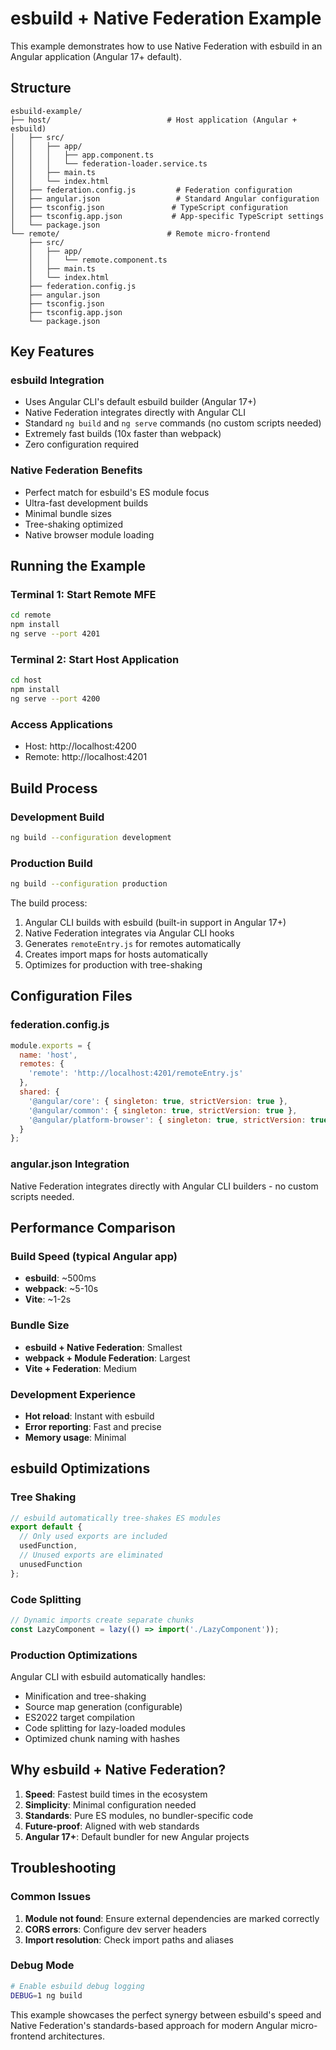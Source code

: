 # esbuild + Native Federation Example

This example demonstrates how to use Native Federation with esbuild in an Angular application (Angular 17+ default).

## Structure

```
esbuild-example/
├── host/                          # Host application (Angular + esbuild)
│   ├── src/
│   │   ├── app/
│   │   │   ├── app.component.ts
│   │   │   └── federation-loader.service.ts
│   │   ├── main.ts
│   │   └── index.html
│   ├── federation.config.js         # Federation configuration
│   ├── angular.json                 # Standard Angular configuration
│   ├── tsconfig.json               # TypeScript configuration
│   ├── tsconfig.app.json           # App-specific TypeScript settings
│   └── package.json
└── remote/                        # Remote micro-frontend
    ├── src/
    │   ├── app/
    │   │   └── remote.component.ts
    │   ├── main.ts
    │   └── index.html
    ├── federation.config.js
    ├── angular.json
    ├── tsconfig.json
    ├── tsconfig.app.json
    └── package.json
```

## Key Features

### esbuild Integration
- Uses Angular CLI's default esbuild builder (Angular 17+)
- Native Federation integrates directly with Angular CLI
- Standard `ng build` and `ng serve` commands (no custom scripts needed)
- Extremely fast builds (10x faster than webpack)
- Zero configuration required

### Native Federation Benefits
- Perfect match for esbuild's ES module focus
- Ultra-fast development builds
- Minimal bundle sizes
- Tree-shaking optimized
- Native browser module loading

## Running the Example

### Terminal 1: Start Remote MFE
```bash
cd remote
npm install
ng serve --port 4201
```

### Terminal 2: Start Host Application
```bash
cd host
npm install
ng serve --port 4200
```

### Access Applications
- Host: http://localhost:4200
- Remote: http://localhost:4201

## Build Process

### Development Build
```bash
ng build --configuration development
```

### Production Build
```bash
ng build --configuration production
```

The build process:
1. Angular CLI builds with esbuild (built-in support in Angular 17+)
2. Native Federation integrates via Angular CLI hooks
3. Generates `remoteEntry.js` for remotes automatically
4. Creates import maps for hosts automatically
5. Optimizes for production with tree-shaking

## Configuration Files

### federation.config.js
```javascript
module.exports = {
  name: 'host',
  remotes: {
    'remote': 'http://localhost:4201/remoteEntry.js'
  },
  shared: {
    '@angular/core': { singleton: true, strictVersion: true },
    '@angular/common': { singleton: true, strictVersion: true },
    '@angular/platform-browser': { singleton: true, strictVersion: true }
  }
};
```

### angular.json Integration
Native Federation integrates directly with Angular CLI builders - no custom scripts needed.

## Performance Comparison

### Build Speed (typical Angular app)
- **esbuild**: ~500ms
- **webpack**: ~5-10s
- **Vite**: ~1-2s

### Bundle Size
- **esbuild + Native Federation**: Smallest
- **webpack + Module Federation**: Largest
- **Vite + Federation**: Medium

### Development Experience
- **Hot reload**: Instant with esbuild
- **Error reporting**: Fast and precise
- **Memory usage**: Minimal

## esbuild Optimizations

### Tree Shaking
```javascript
// esbuild automatically tree-shakes ES modules
export default {
  // Only used exports are included
  usedFunction,
  // Unused exports are eliminated
  unusedFunction
};
```

### Code Splitting
```javascript
// Dynamic imports create separate chunks
const LazyComponent = lazy(() => import('./LazyComponent'));
```

### Production Optimizations
Angular CLI with esbuild automatically handles:
- Minification and tree-shaking
- Source map generation (configurable)
- ES2022 target compilation
- Code splitting for lazy-loaded modules
- Optimized chunk naming with hashes

## Why esbuild + Native Federation?

1. **Speed**: Fastest build times in the ecosystem
2. **Simplicity**: Minimal configuration needed
3. **Standards**: Pure ES modules, no bundler-specific code
4. **Future-proof**: Aligned with web standards
5. **Angular 17+**: Default bundler for new Angular projects

## Troubleshooting

### Common Issues

1. **Module not found**: Ensure external dependencies are marked correctly
2. **CORS errors**: Configure dev server headers
3. **Import resolution**: Check import paths and aliases

### Debug Mode
```bash
# Enable esbuild debug logging
DEBUG=1 ng build
```

This example showcases the perfect synergy between esbuild's speed and Native Federation's standards-based approach for modern Angular micro-frontend architectures.